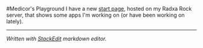 #Medicor's Playground
I have a new [start page](http://medicor.se), hosted on my Radxa Rock server, that shows some apps I'm working on (or have been working on lately). 

----------
*Written with [StackEdit](https://stackedit.io/) markdown editor.*
<br>
<br>